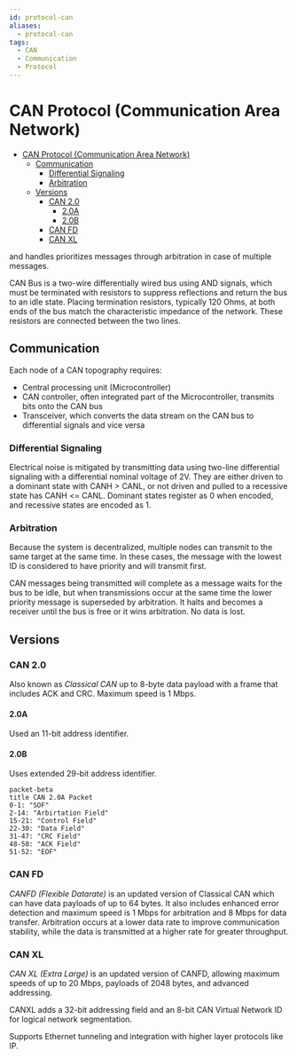 ```yaml
---
id: protocol-can
aliases:
  - protocol-can
tags:
  - CAN
  - Communication
  - Protocol
---
```


# CAN Protocol (Communication Area Network)

<!--toc:start-->

- [CAN Protocol (Communication Area Network)](#can-protocol-communication-area-network)
  - [Communication](#communication)
    - [Differential Signaling](#differential-signaling)
    - [Arbitration](#arbitration)
  - [Versions](#versions)
    - [CAN 2.0](#can-20)
      - [2.0A](#20a)
      - [2.0B](#20b)
    - [CAN FD](#can-fd)
    - [CAN XL](#can-xl)
    <!--toc:end-->

and handles prioritizes messages through arbitration in case of multiple
messages.

CAN Bus is a two-wire differentially wired bus using AND signals, which must
be terminated with resistors to suppress reflections and return the bus to an
idle state. Placing termination resistors, typically 120 Ohms, at both ends
of the bus match the characteristic impedance of the network. These resistors
are connected between the two lines.

## Communication

Each node of a CAN topography requires:

- Central processing unit (Microcontroller)
- CAN controller, often integrated part of the Microcontroller, transmits bits
  onto the CAN bus
- Transceiver, which converts the data stream on the CAN bus to differential
  signals and vice versa

### Differential Signaling

Electrical noise is mitigated by transmitting data using two-line differential
signaling with a differential nominal voltage of 2V. They are either driven to
a dominant state with CANH > CANL, or not driven and pulled to a recessive state
has CANH <= CANL. Dominant states register as 0 when encoded, and recessive
states are encoded as 1.

### Arbitration

Because the system is decentralized, multiple nodes can transmit to the same
target at the same time. In these cases, the message with the lowest ID is
considered to have priority and will transmit first.

CAN messages being transmitted will complete as a message waits for the bus to
be idle, but when transmissions occur at the same time the lower priority
message is superseded by arbitration. It halts and becomes a receiver until
the bus is free or it wins arbitration. No data is lost.

## Versions

### CAN 2.0

Also known as _Classical CAN_ up to 8-byte data payload with a frame that
includes ACK and CRC. Maximum speed is 1 Mbps.

#### 2.0A

Used an 11-bit address identifier.

#### 2.0B

Uses extended 29-bit address identifier.

```mermaid
packet-beta
title CAN 2.0A Packet
0-1: "SOF"
2-14: "Arbirtation Field"
15-21: "Control Field"
22-30: "Data Field"
31-47: "CRC Field"
48-50: "ACK Field"
51-52: "EOF"
```

### CAN FD

_CANFD (Flexible Datarate)_ is an updated version of Classical CAN which can
have data payloads of up to 64 bytes. It also includes enhanced error
detection and maximum speed is 1 Mbps for arbitration and 8 Mbps for data
transfer. Arbitration occurs at a lower data rate to improve communication
stability, while the data is transmitted at a higher rate for greater
throughput.

### CAN XL

_CAN XL (Extra Large)_ is an updated version of CANFD, allowing maximum speeds
of up to 20 Mbps, payloads of 2048 bytes, and advanced addressing.

CANXL adds a 32-bit addressing field and an 8-bit CAN Virtual Network ID for
logical network segmentation.

Supports Ethernet tunneling and integration with higher layer protocols like IP.
